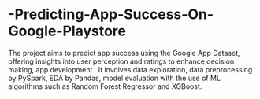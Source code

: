 # -Predicting-App-Success-On-Google-Playstore
The project aims to predict app success using the Google App Dataset, offering insights into user perception and ratings to enhance decision making, app development . It involves data exploration, data preprocessing by PySpark, EDA by Pandas, model evaluation with the use of ML algorithms such as Random Forest Regressor and XGBoost.
